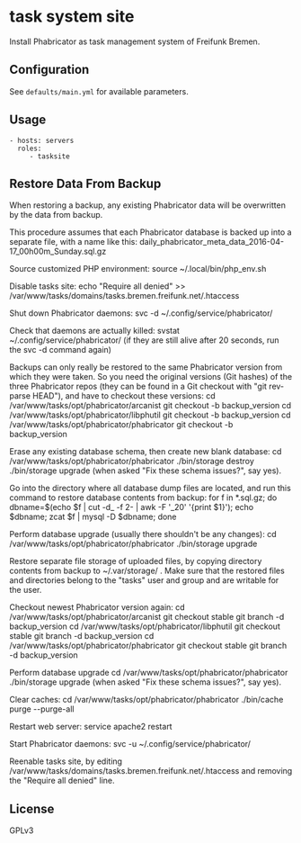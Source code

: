 task system site
=========================

Install Phabricator as task management system of Freifunk Bremen.


Configuration
-------------------------

See `defaults/main.yml` for available parameters.


Usage
-------------------------

    - hosts: servers
      roles:
         - tasksite


Restore Data From Backup
-------------------------

When restoring a backup, any existing Phabricator data will be overwritten by the data from backup.

This procedure assumes that each Phabricator database is backed up into a separate file, with a name like this: daily_phabricator_meta_data_2016-04-17_00h00m_Sunday.sql.gz


Source customized PHP environment:
  source ~/.local/bin/php_env.sh

Disable tasks site:
  echo "Require all denied" >> /var/www/tasks/domains/tasks.bremen.freifunk.net/.htaccess

Shut down Phabricator daemons:
  svc -d ~/.config/service/phabricator/

Check that daemons are actually killed:
  svstat ~/.config/service/phabricator/
(if they are still alive after 20 seconds, run the svc -d command again)

Backups can only really be restored to the same Phabricator version from which they were taken. So you need the original versions (Git hashes) of the three Phabricator repos (they can be found in a Git checkout with "git rev-parse HEAD"), and have to checkout these versions:
  cd /var/www/tasks/opt/phabricator/arcanist
  git checkout -b backup_version <hash of arcanist module>
  cd /var/www/tasks/opt/phabricator/libphutil
  git checkout -b backup_version <hash of libphutil module>
  cd /var/www/tasks/opt/phabricator/phabricator
  git checkout -b backup_version <hash of phabricator module>

Erase any existing database schema, then create new blank database:
  cd /var/www/tasks/opt/phabricator/phabricator
  ./bin/storage destroy
  ./bin/storage upgrade
(when asked "Fix these schema issues?", say yes).

Go into the directory where all database dump files are located, and run this command to restore database contents from backup:
  for f in *.sql.gz; do dbname=$(echo $f | cut -d_ -f 2- | awk -F '_20' '{print $1}'); echo $dbname; zcat $f | mysql -D $dbname; done

Perform database upgrade (usually there shouldn't be any changes):
  cd /var/www/tasks/opt/phabricator/phabricator
  ./bin/storage upgrade

Restore separate file storage of uploaded files, by copying directory contents from backup to ~/.var/storage/ .
Make sure that the restored files and directories belong to the "tasks" user and group and are writable for the user.

Checkout newest Phabricator version again:
  cd /var/www/tasks/opt/phabricator/arcanist
  git checkout stable
  git branch -d backup_version
  cd /var/www/tasks/opt/phabricator/libphutil
  git checkout stable
  git branch -d backup_version
  cd /var/www/tasks/opt/phabricator/phabricator
  git checkout stable
  git branch -d backup_version

Perform database upgrade
  cd /var/www/tasks/opt/phabricator/phabricator
  ./bin/storage upgrade
(when asked "Fix these schema issues?", say yes).

Clear caches:
  cd /var/www/tasks/opt/phabricator/phabricator
  ./bin/cache purge --purge-all

Restart web server:
  service apache2 restart

Start Phabricator daemons:
  svc -u ~/.config/service/phabricator/

Reenable tasks site, by editing /var/www/tasks/domains/tasks.bremen.freifunk.net/.htaccess and removing the "Require all denied" line.


License
-------------------------

GPLv3
